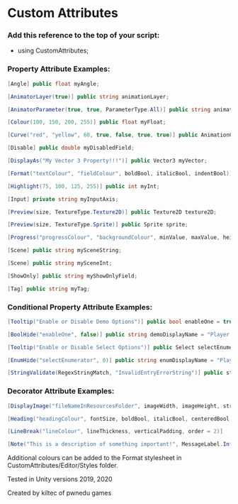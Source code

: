 # Custom Attributes #

### Add this reference to the top of your script: ###

* using CustomAttributes;

### Property Attribute Examples: ###

```cs
[Angle] public float myAngle;
```

```cs
[AnimatorLayer(true)] public string animationLayer;
```

```cs
[AnimatorParameter(true, true, ParameterType.All)] public string animationParameter;
```

```cs
[Colour(100, 150, 200, 255)] public float myFloat;
```

```cs
[Curve("red", "yellow", 60, true, false, true, true)] public AnimationCurve myCurve;
```

```cs
[Disable] public double myDisabledField;
```

```cs
[DisplayAs("My Vector 3 Property!!!")] public Vector3 myVector;
```

```cs
[Format("textColour", "fieldColour", boldBool, italicBool, indentBool)] public string myString;
```

```cs
[Highlight(75, 100, 125, 255)] public int myInt;
```

```cs
[Input] private string myInputAxis;
```

```cs
[Preview(size, TextureType.Texture2D)] public Texture2D texture2D;
```

```cs
[Preview(size, TextureType.Sprite)] public Sprite sprite;
```

```cs
[Progress("progressColour", "backgroundColour", minValue, maxValue, height)] public float myProgress;
```

```cs
[Scene] public string mySceneString;
```

```cs
[Scene] public string mySceneInt;
```

```cs
[ShowOnly] public string myShowOnlyField;
```

```cs
[Tag] public string myTag;
```


### Conditional Property Attribute Examples: ###

```cs
[Tooltip("Enable or Disable Demo Options")] public bool enableOne = true;
```

```cs
[BoolHide("enableOne", false)] public string demoDisplayName = "Player One";
```

```cs
[Tooltip("Enable or Disable Select Options")] public Select selectEnumerator;
```

```cs
[EnumHide("selectEnumerator", 0)] public string enumDisplayName = "Player One";
```

```cs
[StringValidate(RegexStringMatch, "InvalidEntryErrorString")] public stringToValidate;
```


### Decorator Attribute Examples: ###

```cs
[DisplayImage("fileNameInResourcesFolder", imageWidth, imageHeight, stretchImageWidth, order = 3)]
```

```cs
[Heading("headingColour", fontSize, boldBool, italicBool, centeredBool, order = 1)]
```

```cs
[LineBreak("lineColour", lineThickness, verticalPadding, order = 2)]
```

```cs
[Note("This is a description of something important!", MessageLabel.Info, order = 5)]
```

    
Additional colours can be added to the Format stylesheet in CustomAttributes/Editor/Styles folder.

Tested in Unity versions 2019, 2020

Created by kiltec of pwnedu games
